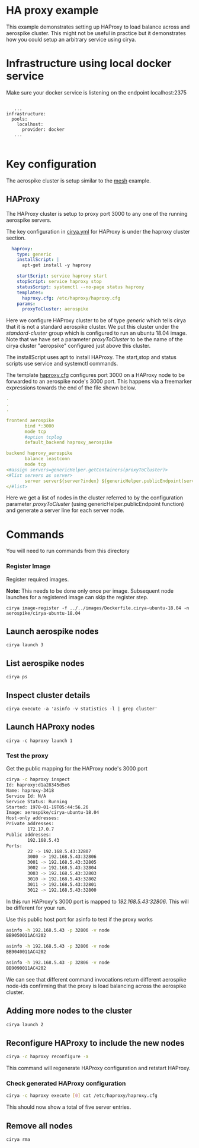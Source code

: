 # HA proxy example
This example demonstrates setting up HAProxy to load balance across and 
aerospike cluster. This might not be useful in practice but it demonstrates 
how you could setup an arbitrary service using cirya.

# Infrastructure using local docker service
Make sure your docker service is listening on the endpoint localhost:2375
<pre>
<code>
   ...
infrastructure:
  pools:
    localhost:
      provider: docker
   ...
</code>
</pre>

# Key configuration
The aerospike cluster is setup similar to the [mesh](../mesh) example.

## HAProxy
The HAProxy cluster is setup to proxy port 3000 to any one of the running 
aerospike servers.

The key configuration in [cirya.yml](./cirya.yml) for HAProxy is under the 
haproxy cluster section.
 
```yaml
  haproxy:
    type: generic
    installScript: |
      apt-get install -y haproxy

    startScript: service haproxy start
    stopScript: service haproxy stop
    statusScript: systemctl --no-page status haproxy
    templates:
      haproxy.cfg: /etc/haproxy/haproxy.cfg
    params:
      proxyToCluster: aerospike
```
Here we configure HAProxy cluster to be of type *generic* which tells cirya 
that it is not a standard aerospike cluster.
We put this cluster under the *standard-cluster* group which is configured to
run an ubuntu 18.04 image.
Note that we have set a parameter *proxyToCluster* to be the name of the 
cirya cluster "aeropsike" configured just above this cluster.
 
The installScript uses apt to install HAProxy. The start,stop and status scripts
use service and systemctl commands.

The template [haproxy.cfg](./haproxy.cfg) configures port 3000 on a HAProxy 
node to be forwarded to an aerospike node's 3000 port. This happens via a 
freemarker expressions towards the end of the file shown below. 

```yaml
.
.
.

frontend aerospike
       bind *:3000
       mode tcp
       #option tcplog
       default_backend haproxy_aerospike

backend haproxy_aerospike
       balance leastconn
       mode tcp
<#assign servers=genericHelper.getContainers(proxyToCluster)>
<#list servers as server>
       server server${server?index} ${genericHelper.publicEndpoint(server,3000)} check
</#list>

```
 
Here we get a list of nodes in the cluster referred to by the configuration 
parameter *proxyToCluster* (using genericHelper.publicEndpoint function) and 
generate a server line for each server node.

# Commands
You will need to run commands from this directory

### Register Image
Register required images.

**Note:** This needs to be done only once per image. Subsequent node launches for a registered image can skip the register step.
```
cirya image-register -f ../../images/Dockerfile.cirya-ubuntu-18.04 -n aerospike/cirya-ubuntu-18.04
```

## Launch aerospike nodes
```
cirya launch 3
```

## List aerospike nodes
```
cirya ps
```

## Inspect cluster details
```
cirya execute -a 'asinfo -v statistics -l | grep cluster'
```

## Launch HAProxy nodes
```
cirya -c haproxy launch 1
``` 

### Test the proxy
Get the public mapping for the HAProxy node's 3000 port

```bash
cirya -c haproxy inspect
Id: haproxy:d1a28345d5e6
Name: haproxy-3418
Service Id: N/A
Service Status: Running
Started: 1970-01-19T05:44:56.26
Image: aerospike/cirya-ubuntu-18.04
Host-only addresses:
Private addresses:
        172.17.0.7
Public addresses:
        192.168.5.43
Ports:
        22 -> 192.168.5.43:32807
        3000 -> 192.168.5.43:32806
        3001 -> 192.168.5.43:32805
        3002 -> 192.168.5.43:32804
        3003 -> 192.168.5.43:32803
        3010 -> 192.168.5.43:32802
        3011 -> 192.168.5.43:32801
        3012 -> 192.168.5.43:32800
```

In this run HAProxy's 3000 port is mapped to *192.168.5.43:32806*. This will 
be different for your run.

Use this public host port for asinfo to test if the proxy works

```bash
asinfo -h 192.168.5.43 -p 32806 -v node
BB9050011AC4202

asinfo -h 192.168.5.43 -p 32806 -v node
BB9040011AC4202

asinfo -h 192.168.5.43 -p 32806 -v node
BB9090011AC4202
```

We can see that different command invocations return different aerospike node-ids confirming that the proxy is
load balancing across the aerospike cluster.

## Adding more nodes to the cluster

```bash
cirya launch 2
```

## Reconfigure HAProxy to include the new nodes

```bash
cirya -c haproxy reconfigure -a
```

This command will regenerate HAProxy configuration and retstart HAProxy. 

### Check generated HAProxy configuration

```bash
cirya -c haproxy execute [0] cat /etc/haproxy/haproxy.cfg
```

This should now show a total of five server entries.

## Remove all nodes
```
cirya rma
```
